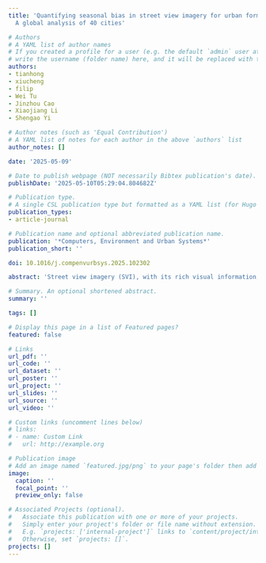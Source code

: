 ```yaml
---
title: 'Quantifying seasonal bias in street view imagery for urban form assessment:
  A global analysis of 40 cities'

# Authors
# A YAML list of author names
# If you created a profile for a user (e.g. the default `admin` user at `content/authors/admin/`), 
# write the username (folder name) here, and it will be replaced with their full name and linked to their profile.
authors:
- tianhong
- xiucheng
- filip
- Wei Tu
- Jinzhou Cao
- Xiaojiang Li
- Shengao Yi

# Author notes (such as 'Equal Contribution')
# A YAML list of notes for each author in the above `authors` list
author_notes: []

date: '2025-05-09'

# Date to publish webpage (NOT necessarily Bibtex publication's date).
publishDate: '2025-05-10T05:29:04.804682Z'

# Publication type.
# A single CSL publication type but formatted as a YAML list (for Hugo requirements).
publication_types:
- article-journal

# Publication name and optional abbreviated publication name.
publication: '*Computers, Environment and Urban Systems*'
publication_short: ''

doi: 10.1016/j.compenvurbsys.2025.102302

abstract: 'Street view imagery (SVI), with its rich visual information, is increasingly recognized as a valuable data source for urban research. Particularly, by leveraging computer vision techniques, SVI can be used to calculate various urban form indices (e.g., Green View Index, GVI), providing a new approach for large-scale quantitative assessments of urban environments. However, SVI data collected at the same location in different seasons can yield varying urban form indices due to phenological changes, even when the urban form remains constant. Numerous studies overlook this kind of seasonal bias. To address this gap, we propose a systematic analytical framework for quantifying and evaluating seasonal bias in SVI, drawing on more than 262,000 images from 40 cities worldwide. This framework encompasses three aspects: seasonal bias within urban areas, seasonal bias across cities on a global scale, and the impact of seasonal bias in practical applications. The results reveal that (1) seasonal bias is evident, with an average mean absolute percentage error (MAPE) of 54 % for GVI across all sampled cities, and it is particularly pronounced in areas with significant seasonal bias; (2) seasonal bias is strongly correlated with geographic location, with greater bias observed in cities with lower average rainfall and temperatures; and (3) in practical applications, ignoring seasonal bias may result in analytical errors (e.g., an ARI of 0.35 in clustering). By identifying and quantifying seasonal bias in SVI, this study contributes to improving the accuracy of urban environmental assessments based on street view data and provides new theoretical support for the broader application of such data on a global scale.'

# Summary. An optional shortened abstract.
summary: ''

tags: []

# Display this page in a list of Featured pages?
featured: false

# Links
url_pdf: ''
url_code: ''
url_dataset: ''
url_poster: ''
url_project: ''
url_slides: ''
url_source: ''
url_video: ''

# Custom links (uncomment lines below)
# links:
# - name: Custom Link
#   url: http://example.org

# Publication image
# Add an image named `featured.jpg/png` to your page's folder then add a caption below.
image:
  caption: ''
  focal_point: ''
  preview_only: false

# Associated Projects (optional).
#   Associate this publication with one or more of your projects.
#   Simply enter your project's folder or file name without extension.
#   E.g. `projects: ['internal-project']` links to `content/project/internal-project/index.md`.
#   Otherwise, set `projects: []`.
projects: []
---
```


